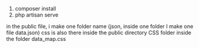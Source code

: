 1. composer install
2. php artisan serve

in the public file, i make one folder name (json, inside one folder I make one file data.json)
css is also there inside the public directory CSS folder inside the folder data_map.css

